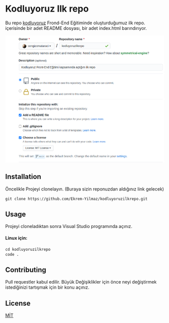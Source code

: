 # Kodluyoruz Ilk repo

Bu repo [kodluyoruz](https://kodluyoruz.org) Frond-End Eğitiminde oluşturduğumuz ilk repo. içerisinde bir adet README dosyası, bir adet index.html barındırıyor.

![github](https://github.com/Kodluyoruz/taskforce/raw/main/git/odev1/figures/github.png)

## Installation
Öncelikle Projeyi clonelayın. (Buraya sizin reponuzdan aldığınız link gelecek)
```
git clone https://github.com/Ekrem-Yilmaz/kodluyoruzilkrepo.git
```
## Usage
Projeyi cloneladıktan sonra Visual Studio programında açınız.
#### Linux için:
```
cd kodluyoruzilkrepo
code .
```
## Contributing
Pull requestler kabul edilir. Büyük Değişiklikler için önce neyi değiştirmek istediğinizi tartışmak için bir konu açınız.
## License 
[MİT](https://choosealicense.com/licenses/mit/)

